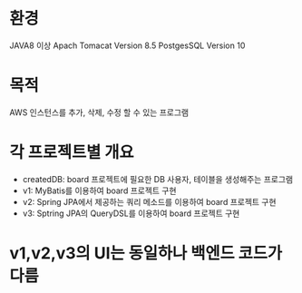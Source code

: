 # 환경
JAVA8 이상
Apach Tomacat Version 8.5
PostgesSQL Version 10

# 목적
AWS 인스턴스를 추가, 삭제, 수정 할 수 있는 프로그램

# 각 프로젝트별 개요
 - createdDB: board 프로젝트에 필요한 DB 사용자, 테이블을 생성해주는 프로그램
 - v1: MyBatis를 이용하여 board 프로젝트 구현
 - v2: Spring JPA에서 제공하는 쿼리 메소드를 이용하여 board 프로젝트 구현
 - v3: Sptring JPA의 QueryDSL를 이용하여 board 프로젝트 구현
# v1,v2,v3의 UI는 동일하나 백엔드 코드가 다름
